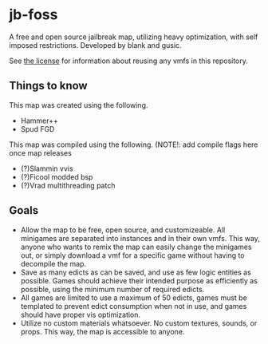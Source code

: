 # jb-foss
A free and open source jailbreak map, utilizing heavy optimization, with self imposed restrictions. Developed by blank and gusic.

See [the license](LICENSE) for information about reusing any vmfs in this repository.

## Things to know
This map was created using the following. 
- Hammer++
- Spud FGD

This map was compiled using the following. (NOTE!: add compile flags here once map releases
- (?)Slammin vvis 
- (?)Ficool modded bsp
- (?)Vrad multithreading patch

## Goals
- Allow the map to be free, open source, and customizeable. All minigames are separated into instances and in their own vmfs. This way, anyone who wants to remix the map can easily change the minigames out, or simply download a vmf for a specific game without having to decompile the map.
- Save as many edicts as can be saved, and use as few logic entities as possible. Games should achieve their intended purpose as efficiently as possible, using the minimum number of required edicts.
- All games are limited to use a maximum of 50 edicts, games must be templated to prevent edict consumption when not in use, and games should have proper vis optimization.
- Utilize no custom materials whatsoever. No custom textures, sounds, or props. This way, the map is accessible to anyone.

